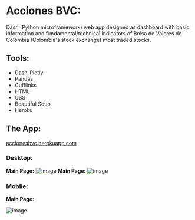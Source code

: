 # Acciones BVC:
Dash (Python microframework) web app designed as dashboard with basic information and fundamental/technical indicators of Bolsa de Valores de Colombia (Colombia's stock exchange) most traded stocks.

## Tools:
* Dash-Plotly
* Pandas
* Cufflinks
* HTML
* CSS
* Beautiful Soup
* Heroku

## The App:
[accionesbvc.herokuapp.com](https://accionesbvc.herokuapp.com/)

### Desktop:
**Main Page:**
![image](https://github.com/FabianTriana/Valkiria2-Analisis-Acciones-BVC/blob/main/Screenshots/Screenshot_1.png)
**Main Page:**
![image](https://github.com/FabianTriana/Valkiria2-Analisis-Acciones-BVC/blob/main/Screenshots/Screenshot_2.png)

### Mobile:
**Main Page:**

![image](https://github.com/FabianTriana/Valkiria2-Analisis-Acciones-BVC/blob/main/Screenshots/Screenshot_mobile_1.png)
